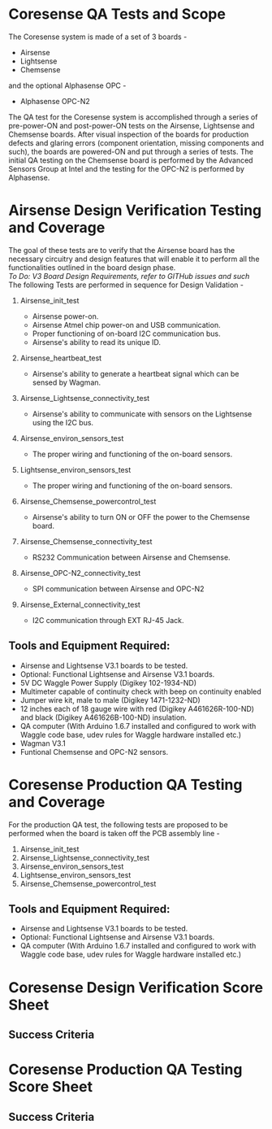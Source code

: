# Coresense QA Tests and Scope

The Coresense system is made of a set of 3 boards -
*   Airsense
*   Lightsense
*   Chemsense

and the optional Alphasense OPC -

*   Alphasense OPC-N2

The QA test for the Coresense system is accomplished through a series of pre-power-ON and post-power-ON
tests on the Airsense, Lightsense and Chemsense boards. After visual inspection of the boards for
production defects and glaring errors (component orientation, missing components and such), the boards
are powered-ON and put through a series of tests. The initial QA testing on the Chemsense board is performed
by the Advanced Sensors Group at Intel and the testing for the OPC-N2 is performed by Alphasense.

# Airsense Design Verification Testing and Coverage

The goal of these tests are to verify that the Airsense board has the necessary circuitry and
design features that will enable it to perform all the functionalities outlined in the board design
phase. </br>
*To Do: V3 Board Design Requirements, refer to GITHub issues and such* </br>
The following Tests are performed in sequence for Design Validation - </br>

1.  Airsense_init_test
    - Airsense power-on.
    - Airsense Atmel chip power-on and USB communication.
    - Proper functioning of on-board I2C communication bus.
    - Airsense's ability to read its unique ID.

2.  Airsense_heartbeat_test
    -  Airsense's ability to generate a heartbeat signal which can be sensed by Wagman.

3.  Airsense_Lightsense_connectivity_test
    - Airsense's ability to communicate with sensors on the Lightsense using the I2C bus.

3.  Airsense_environ_sensors_test
    - The proper wiring and functioning of the on-board sensors.

4.  Lightsense_environ_sensors_test
    - The proper wiring and functioning of the on-board sensors.

5.  Airsense_Chemsense_powercontrol_test
    - Airsense's ability to turn ON or OFF the power to the Chemsense board.

6.  Airsense_Chemsense_connectivity_test
    - RS232 Communication between Airsense and Chemsense.

7. Airsense_OPC-N2_connectivity_test
    - SPI communication between Airsense and OPC-N2

8. Airsense_External_connectivity_test
    -  I2C communication through EXT RJ-45 Jack.

## Tools and Equipment Required:
*   Airsense and Lightsense V3.1 boards to be tested.
*   Optional: Functional Lightsense and Airsense V3.1 boards.
*   5V DC Waggle Power Supply (Digikey 102-1934-ND)
*   Multimeter capable of continuity check with beep on continuity enabled
*   Jumper wire kit, male to male (Digikey 1471-1232-ND)
*   12 inches each of 18 gauge wire with red (Digikey A461626R-100-ND) and black (Digikey A461626B-100-ND) insulation.
*   QA computer (With Arduino 1.6.7 installed and configured to work with Waggle code base, udev rules for Waggle hardware installed etc.)
*   Wagman V3.1
*   Funtional Chemsense and OPC-N2 sensors.

# Coresense Production QA Testing and Coverage

For the production QA test, the following tests are proposed to be performed when the board is
taken off the PCB assembly line -</br>

1.  Airsense_init_test
3.  Airsense_Lightsense_connectivity_test
3.  Airsense_environ_sensors_test
4.  Lightsense_environ_sensors_test
5.  Airsense_Chemsense_powercontrol_test


## Tools and Equipment Required:
*   Airsense and Lightsense V3.1 boards to be tested.
*   Optional: Functional Lightsense and Airsense V3.1 boards.
*   QA computer (With Arduino 1.6.7 installed and configured to work with Waggle code base, udev rules for Waggle hardware installed etc.)


# Coresense Design Verification Score Sheet

## Success Criteria

# Coresense Production QA Testing Score Sheet

## Success Criteria

